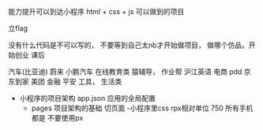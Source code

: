 能力提升可以到达小程序
html + css + js 可以做到的项目

立flag
    

没有什么代码是不可以写的，
不要等到自己太nb才开始做项目， 做哪个仿品，开始创业    课后


汽车(比亚迪)  蔚来   小鹏汽车
在线教育类   猿辅导， 作业帮 沪江英语
电商 pdd 京东到家 美团
金融 平安
工具， 生活类


- 小程序的项目架构
    app.json
    应用的全局配置
    - pages    项目架构的基础 
        切页面
        -小程序里css  rpx相对单位
        750  所有手机都是   不要使用px
